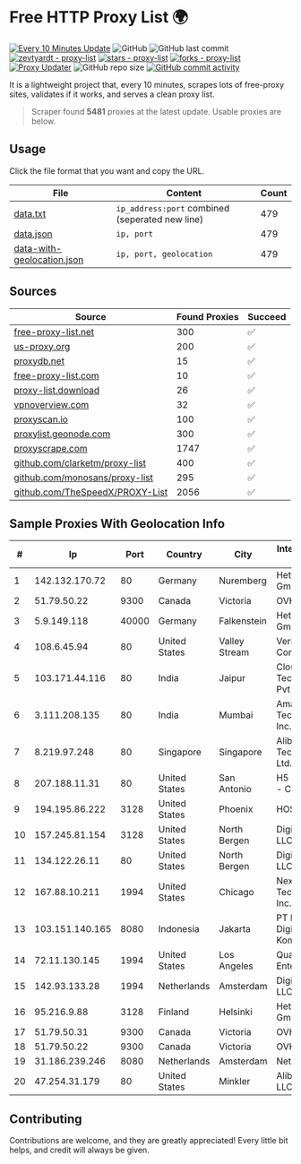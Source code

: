 
# Free HTTP Proxy List 🌍

[![Every 10 Minutes Update](https://github.com/mertguvencli/http-proxy-list/actions/workflows/main.yml/badge.svg?branch=main)](https://github.com/mertguvencli/http-proxy-list/actions/workflows/main.yml)
![GitHub](https://img.shields.io/github/license/mertguvencli/http-proxy-list)
![GitHub last commit](https://img.shields.io/github/last-commit/mertguvencli/http-proxy-list)
[![zevtyardt - proxy-list](https://img.shields.io/static/v1?label=zevtyardt&message=proxy-list&color=blue&logo=github)](https://github.com/zevtyardt/proxy-list "Go to GitHub repo")
[![stars - proxy-list](https://img.shields.io/github/stars/zevtyardt/proxy-list?style=social)](https://github.com/zevtyardt/proxy-list)
[![forks - proxy-list](https://img.shields.io/github/forks/zevtyardt/proxy-list?style=social)](https://github.com/zevtyardt/proxy-list)
[![Proxy Updater](https://github.com/zevtyardt/proxy-list/workflows/Proxy%20Updater/badge.svg)](https://github.com/zevtyardt/proxy-list/actions?query=workflow:"Proxy+Updater")
![GitHub repo size](https://img.shields.io/github/repo-size/zevtyardt/proxy-list)
[![GitHub commit activity](https://img.shields.io/github/commit-activity/m/zevtyardt/proxy-list?logo=commits)](https://github.com/zevtyardt/proxy-list/commits/main)

It is a lightweight project that, every 10 minutes, scrapes lots of free-proxy sites, validates if it works, and serves a clean proxy list.

> Scraper found **5481** proxies at the latest update. Usable proxies are below.

## Usage

Click the file format that you want and copy the URL.

|File|Content|Count|
|----|-------|-----|
|[data.txt](https://raw.githubusercontent.com/mertguvencli/http-proxy-list/main/proxy-list/data.txt)|`ip_address:port` combined (seperated new line)|479|
|[data.json](https://raw.githubusercontent.com/mertguvencli/http-proxy-list/main/proxy-list/data.json)|`ip, port`|479|
|[data-with-geolocation.json](https://raw.githubusercontent.com/mertguvencli/http-proxy-list/main/proxy-list/data-with-geolocation.json)|`ip, port, geolocation`|479|

## Sources

|Source|Found Proxies|Succeed|
|------|-------------|-------|
|[free-proxy-list.net](https://free-proxy-list.net)|300|✅|
|[us-proxy.org](https://www.us-proxy.org)|200|✅|
|[proxydb.net](http://proxydb.net)|15|✅|
|[free-proxy-list.com](https://free-proxy-list.com/?page=&port=&type%5B%5D=http&type%5B%5D=https&up_time=0&search=Search)|10|✅|
|[proxy-list.download](https://www.proxy-list.download/HTTP)|26|✅|
|[vpnoverview.com](https://vpnoverview.com/privacy/anonymous-browsing/free-proxy-servers)|32|✅|
|[proxyscan.io](https://www.proxyscan.io)|100|✅|
|[proxylist.geonode.com](https://proxylist.geonode.com/api/proxy-list?limit=300&page=1&sort_by=lastChecked&sort_type=desc&protocols=http,https)|300|✅|
|[proxyscrape.com](https://api.proxyscrape.com/v2/?request=displayproxies&protocol=http&timeout=10000&country=all&ssl=all&anonymity=all)|1747|✅|
|[github.com/clarketm/proxy-list](https://raw.githubusercontent.com/clarketm/proxy-list/master/proxy-list-raw.txt)|400|✅|
|[github.com/monosans/proxy-list](https://raw.githubusercontent.com/monosans/proxy-list/main/proxies/http.txt)|295|✅|
|[github.com/TheSpeedX/PROXY-List](https://raw.githubusercontent.com/TheSpeedX/PROXY-List/master/http.txt)|2056|✅|


## Sample Proxies With Geolocation Info

|#|Ip|Port|Country|City|Internet Service Provider|
|-|--|----|-------|----|-------------------------|
|1|142.132.170.72|80|Germany|Nuremberg|Hetzner Online GmbH|
|2|51.79.50.22|9300|Canada|Victoria|OVH SAS|
|3|5.9.149.118|40000|Germany|Falkenstein|Hetzner Online GmbH|
|4|108.6.45.94|80|United States|Valley Stream|Verizon Communications|
|5|103.171.44.116|80|India|Jaipur|Cloudtechtiq Technologies Pvt Ltd|
|6|3.111.208.135|80|India|Mumbai|Amazon Technologies Inc.|
|7|8.219.97.248|80|Singapore|Singapore|Alibaba (US) Technology Co., Ltd.|
|8|207.188.11.31|80|United States|San Antonio|H5 Data Centers - Chandler LLC|
|9|194.195.86.222|3128|United States|Phoenix|HOSTINGER US|
|10|157.245.81.154|3128|United States|North Bergen|DigitalOcean, LLC|
|11|134.122.26.11|80|United States|North Bergen|DigitalOcean, LLC|
|12|167.88.10.211|1994|United States|Chicago|Nexeon Technologies, Inc.|
|13|103.151.140.165|8080|Indonesia|Jakarta|PT Indotechno Digital Komputasi|
|14|72.11.130.145|1994|United States|Los Angeles|QuadraNet Enterprises LLC|
|15|142.93.133.28|1994|Netherlands|Amsterdam|DigitalOcean, LLC|
|16|95.216.9.88|3128|Finland|Helsinki|Hetzner Online GmbH|
|17|51.79.50.31|9300|Canada|Victoria|OVH SAS|
|18|51.79.50.22|9300|Canada|Victoria|OVH SAS|
|19|31.186.239.246|8080|Netherlands|Amsterdam|NetSkope Inc|
|20|47.254.31.179|80|United States|Minkler|Alibaba.com LLC|



## Contributing

Contributions are welcome, and they are greatly appreciated! Every
little bit helps, and credit will always be given.

